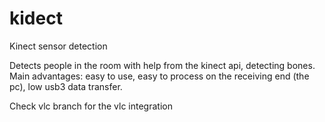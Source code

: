 # kidect
Kinect sensor detection

Detects people in the room with help from the kinect api, detecting bones. Main advantages: easy to use, easy to process on the receiving end (the pc), low usb3 data transfer.

Check vlc branch for the vlc integration